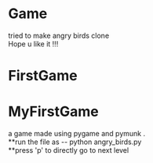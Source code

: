 # Game

tried to make angry birds clone<br>
Hope u like it !!!<br>
# FirstGame
# MyFirstGame
a game made using pygame and pymunk .<br>
**run the file as -- python angry_birds.py <br>
**press 'p' to directly go to next level
